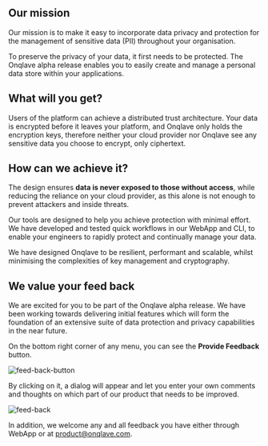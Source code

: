## **Our mission**

Our mission is to make it easy to incorporate data privacy and protection for the management of sensitive data (PII) throughout your organisation.

To preserve the privacy of your data, it first needs to be protected. The Onqlave alpha release enables you to easily create and manage a personal data store within your applications. 

## **What will you get?**

Users of the platform can achieve a distributed trust architecture. Your data is encrypted before it leaves your platform, and Onqlave only holds the encryption keys, therefore neither your cloud provider nor Onqlave see any sensitive data you choose to encrypt, only ciphertext. 

## **How can we achieve it?**
The design ensures **data is never exposed to those without access**, while reducing the reliance on your cloud provider, as this alone is not enough to prevent attackers and inside threats.

Our tools are designed to help you achieve protection with minimal effort. We have developed  and tested quick workflows in our WebApp and CLI, to enable your engineers to rapidly protect and continually manage your data.

We have designed Onqlave to be resilient, performant and scalable, whilst minimising the complexities of key management and cryptography. 

## **We value your feed back**
We are excited for you to be part of the Onqlave alpha release. We have been working towards delivering initial features which will form the foundation of an extensive suite of data protection and privacy capabilities in the near future. 

On the bottom right corner of any menu, you can see the **Provide Feedback** button.

![feed-back-button](https://t36712295.p.clickup-attachments.com/t36712295/4b980f10-3dd7-44b7-b459-0deab3b0b67c/arx-2.png)

By clicking on it, a dialog will appear and let you enter your own comments and thoughts on which part of our product that needs to be improved.

![feed-back](https://t36712295.p.clickup-attachments.com/t36712295/ed68b79f-6140-4023-bc25-dcb3914791ed/image.png)

In addition, we welcome any and all feedback you have either through WebApp or at <product@onqlave.com>.